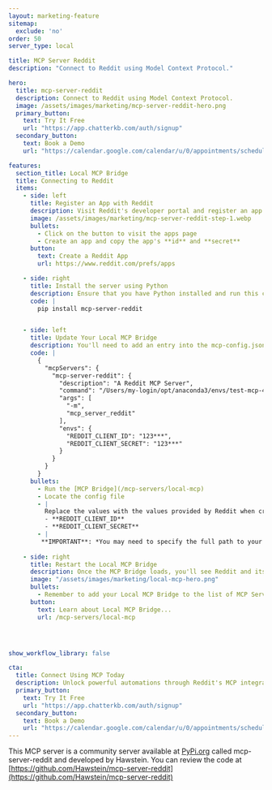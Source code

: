 ```yaml
---
layout: marketing-feature
sitemap:
  exclude: 'no'
order: 50
server_type: local

title: MCP Server Reddit
description: "Connect to Reddit using Model Context Protocol."

hero:
  title: mcp-server-reddit
  description: Connect to Reddit using Model Context Protocol.
  image: /assets/images/marketing/mcp-server-reddit-hero.png
  primary_button:
    text: Try It Free
    url: "https://app.chatterkb.com/auth/signup"
  secondary_button:
    text: Book a Demo
    url: "https://calendar.google.com/calendar/u/0/appointments/schedules/AcZssZ0oYQ10osj27ugUfwOrSoV893uJ-kWPhIKNBhII5bTlwc3j6HdkEunH29TciGeOttFjfxqEn92O"

features:
  section_title: Local MCP Bridge
  title: Connecting to Reddit
  items:
    - side: left
      title: Register an App with Reddit
      description: Visit Reddit's developer portal and register an app
      image: /assets/images/marketing/mcp-server-reddit-step-1.webp
      bullets:
        - Click on the button to visit the apps page
        - Create an app and copy the app's **id** and **secret**
      button:
        text: Create a Reddit App
        url: https://www.reddit.com/prefs/apps

    - side: right
      title: Install the server using Python
      description: Ensure that you have Python installed and run this command
      code: |
        pip install mcp-server-reddit


    - side: left
      title: Update Your Local MCP Bridge
      description: You'll need to add an entry into the mcp-config.json file
      code: |
        {
          "mcpServers": {
            "mcp-server-reddit": {
              "description": "A Reddit MCP Server",
              "command": "/Users/my-login/opt/anaconda3/envs/test-mcp-4/bin/python",
              "args": [
                "-m",
                "mcp_server_reddit"
              ],
              "envs": {
                "REDDIT_CLIENT_ID": "123***",
                "REDDIT_CLIENT_SECRET": "123***"
              }
            }
          }
        }
      bullets:
        - Run the [MCP Bridge](/mcp-servers/local-mcp)
        - Locate the config file
        - |
          Replace the values with the values provided by Reddit when creating the app
          - **REDDIT_CLIENT_ID**
          - **REDDIT_CLIENT_SECRET**
        - |
         **IMPORTANT**: *You may need to specify the full path to your Python file as shown in the example*
      
    - side: right
      title: Restart the Local MCP Bridge
      description: Once the MCP Bridge loads, you'll see Reddit and its tools listed in the window
      image: "/assets/images/marketing/local-mcp-hero.png"
      bullets:
        - Remember to add your Local MCP Bridge to the list of MCP Servers in your knowledge base
      button:
        text: Learn about Local MCP Bridge...
        url: /mcp-servers/local-mcp




show_workflow_library: false

cta:
  title: Connect Using MCP Today
  description: Unlock powerful automations through Reddit's MCP integration.
  primary_button:
    text: Try It Free
    url: "https://app.chatterkb.com/auth/signup"
  secondary_button:
    text: Book a Demo
    url: "https://calendar.google.com/calendar/u/0/appointments/schedules/AcZssZ0oYQ10os0gxZrUbzNEIvQZUJqLWVeGM"
---
```


This MCP server is a community server available at [PyPi.org](https://pypi.org/project/mcp-server-reddit) called mcp-server-reddit and developed by Hawstein. You can review the code at [https://github.com/Hawstein/mcp-server-reddit](https://github.com/Hawstein/mcp-server-reddit)